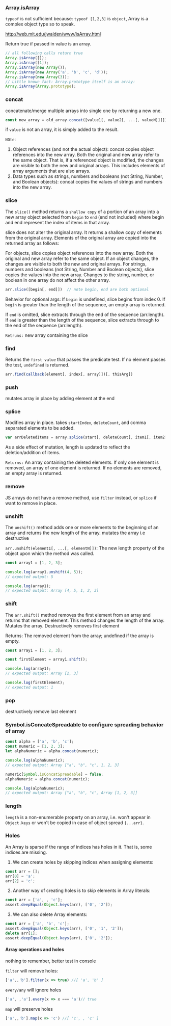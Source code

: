 
### Array.isArray

`typeof` is not sufficient because: 
`typeof [1,2,3]` is `object`, Array is a complex object type so to speak.

http://web.mit.edu/jwalden/www/isArray.html

Return true if passed in value is an array.
```js
// all following calls return true
Array.isArray([]);
Array.isArray([1]);
Array.isArray(new Array());
Array.isArray(new Array('a', 'b', 'c', 'd'));
Array.isArray(new Array(3));
// Little known fact: Array.prototype itself is an array:
Array.isArray(Array.prototype); 
```

### concat

concatenate/merge multiple arrays into single one by returning a new one.
```js
const new_array = old_array.concat([value1[, value2[, ...[, valueN]]]])
```
if `value` is not an array, it is simply added to the result.

`NOte`: 
1. Object references (and not the actual object): concat copies object references into the new array. Both the original and new array refer to the same object. That is, if a referenced object is modified, the changes are visible to both the new and original arrays. This includes elements of array arguments that are also arrays.
2. Data types such as strings, numbers and booleans (not String, Number, and Boolean objects): concat copies the values of strings and numbers into the new array.

### slice

The `slice()` method returns a `shallow copy` of a portion of an array into a new array object selected from `begin` to `end` (end not included) where begin and end represent the index of items in that array.

slice does not alter the original array. It returns a shallow copy of elements from the original array. Elements of the original array are copied into the returned array as follows:

For objects, slice copies object references into the new array. Both the original and new array refer to the same object. If an object changes, the changes are visible to both the new and original arrays.
For strings, numbers and booleans (not String, Number and Boolean objects), slice copies the values into the new array. Changes to the string, number, or boolean in one array do not affect the other array.

```js
arr.slice([begin[, end]])  // note begin, end are both optional
```
Behavior for optional args:
If `begin` is undefined, slice begins from index 0.
If `begin` is greater than the length of the sequence, an empty array is returned.

If `end` is omitted, slice extracts through the end of the sequence (arr.length).
If `end` is greater than the length of the sequence, slice extracts through to the end of the sequence (arr.length).

`Retruns:` new array containing the slice

### find

Returns the `first value` that passes the predicate test.
If no element passes the test, `undefined` is returned.
```js
arr.find(callback(element[, index[, array]])[, thisArg])
```

### push

mutates array in place by adding element at the end

### splice

Modifies array in place.
takes `startIndex`, `deleteCount`, and comma separated elements to be added.
```js
var arrDeletedItems = array.splice(start[, deleteCount[, item1[, item2[, ...]]]])
```
As a side effect of mutation, length is updated to reflect the deletion/addition of items.

`Returns:` An array containing the deleted elements. If only one element is removed, an array of one element is returned. If no elements are removed, an empty array is returned.

### remove

JS arrays do not have a remove method, use `filter` instead, or `splice` if want to remove in place.

### unshift

The `unshift()` method adds one or more elements to the beginning of an array and returns the new length of the array. mutates the array i.e destructive

`arr.unshift(element1[, ...[, elementN]])`: The new length property of the object upon which the method was called.

```js
const array1 = [1, 2, 3];

console.log(array1.unshift(4, 5));
// expected output: 5

console.log(array1);
// expected output: Array [4, 5, 1, 2, 3]
```

### shift

The `arr.shift()` method removes the first element from an array and returns that removed element. This method changes the length of the array. 
Mutates the array.
Destructively removes first element

Returns: The removed element from the array; undefined if the array is empty.
```js
const array1 = [1, 2, 3];

const firstElement = array1.shift();

console.log(array1);
// expected output: Array [2, 3]

console.log(firstElement);
// expected output: 1
```

### pop

destructively remove last element


### Symbol.isConcateSpreadable to configure spreading behavior of array

```js
const alpha = ['a', 'b', 'c'];
const numeric = [1, 2, 3];
let alphaNumeric = alpha.concat(numeric);

console.log(alphaNumeric);
// expected output: Array ["a", "b", "c", 1, 2, 3]

numeric[Symbol.isConcatSpreadable] = false;
alphaNumeric = alpha.concat(numeric);

console.log(alphaNumeric);
// expected output: Array ["a", "b", "c", Array [1, 2, 3]]
```

### length

`length` is a non-enumerable property on an array, i.e. won't appear in `Object.keys` or won't 
be copied in case of object spread `{...arr}`. 


### Holes

An Array is sparse if the range of indices has holes in it. That is, some indices are missing.

1. We can create holes by skipping indices when assigning elements:

```js
const arr = [];
arr[0] = 'a';
arr[2] = 'c';
```

2. Another way of creating holes is to skip elements in Array literals:

```js
const arr = ['a', , 'c'];
assert.deepEqual(Object.keys(arr), ['0', '2']);
```

3. We can also delete Array elements:

```js
const arr = ['a', 'b', 'c'];
assert.deepEqual(Object.keys(arr), ['0', '1', '2']);
delete arr[1];
assert.deepEqual(Object.keys(arr), ['0', '2']);
```

#### Array operations and holes

nothing to remember, better test in console

`filter` will remove holes:
```js
['a',,'b'].filter(x => true) //[ 'a', 'b' ]
```

`every/any` will ignore holes
```js
['a', ,'a'].every(x => x === 'a')// true
```

`map` will preserve holes
```js
['a',,'b'].map(x => 'c') //[ 'c', , 'c' ]
```

